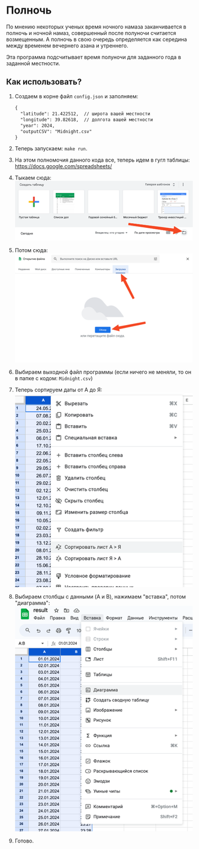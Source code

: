 # Полночь

По мнению некоторых ученых время ночного намаза заканчивается в полночь
и ночной намаз, совершенный после полуночи считается возмещенным.
А полночь в свою очередь определяется как середина между временем вечернего азана и утреннего.

Эта программа подсчитывает время полуночи для заданного года в заданной местности.

## Как использовать?

1. Создаем в корне файл `config.json` и заполняем:
    ```jsonc
    {
      "latitude": 21.422512,  // широта вашей местности
      "longitude": 39.82618,  // долгота вашей местности
      "year": 2024,
      "outputCSV": "Midnight.csv"
    }
    ```

2. Теперь запускаем: `make run`.

3. На этом полномочия данного кода все, теперь идем в гугл таблицы:
   https://docs.google.com/spreadsheets/

4. Тыкаем сюда:
   ![img1.png](images/img1.png)

5. Потом сюда:
   ![img2.png](images/img2.png)

6. Выбираем выходной файл программы
   (если ничего не меняли, то он в папке с кодом: `Midnight.csv`)

7. Теперь сортируем даты от А до Я:
   ![img3.png](images/img3.png)

8. Выбираем столбцы с данными (A и B), нажимаем "вставка", потом "диаграмма":
   ![img4.png](images/img4.png)

9. Готово.

